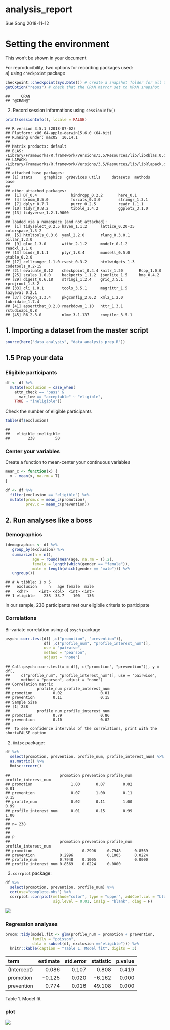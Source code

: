 analysis\_report
================
Sue Song
2018-11-12

# Setting the environment

This won’t be shown in your document

For reproducibility, two options for recording packages used:  
a) using `checkpoint`
package

``` r
checkpoint::checkpoint(Sys.Date()) # create a snapshot folder for all the install pakges
getOption("repos") # check that the CRAN mirror set to MRAN snapshot
```

    ##     CRAN 
    ## "@CRAN@"

2)  Record session informations using `sessionInfo()`

<!-- end list -->

``` r
print(sessionInfo(), locale = FALSE)
```

    ## R version 3.5.1 (2018-07-02)
    ## Platform: x86_64-apple-darwin15.6.0 (64-bit)
    ## Running under: macOS  10.14.1
    ## 
    ## Matrix products: default
    ## BLAS: /Library/Frameworks/R.framework/Versions/3.5/Resources/lib/libRblas.0.dylib
    ## LAPACK: /Library/Frameworks/R.framework/Versions/3.5/Resources/lib/libRlapack.dylib
    ## 
    ## attached base packages:
    ## [1] stats     graphics  grDevices utils     datasets  methods   base     
    ## 
    ## other attached packages:
    ##  [1] DT_0.4               bindrcpp_0.2.2       here_0.1            
    ##  [4] broom_0.5.0          forcats_0.3.0        stringr_1.3.1       
    ##  [7] dplyr_0.7.7          purrr_0.2.5          readr_1.1.1         
    ## [10] tidyr_0.8.2          tibble_1.4.2         ggplot2_3.1.0       
    ## [13] tidyverse_1.2.1.9000
    ## 
    ## loaded via a namespace (and not attached):
    ##  [1] tidyselect_0.2.5 haven_1.1.2      lattice_0.20-35  colorspace_1.3-2
    ##  [5] htmltools_0.3.6  yaml_2.2.0       rlang_0.3.0.1    pillar_1.3.0    
    ##  [9] glue_1.3.0       withr_2.1.2      modelr_0.1.2     readxl_1.1.0    
    ## [13] bindr_0.1.1      plyr_1.8.4       munsell_0.5.0    gtable_0.2.0    
    ## [17] cellranger_1.1.0 rvest_0.3.2      htmlwidgets_1.3  codetools_0.2-15
    ## [21] evaluate_0.12    checkpoint_0.4.4 knitr_1.20       Rcpp_1.0.0      
    ## [25] scales_1.0.0     backports_1.1.2  jsonlite_1.5     hms_0.4.2       
    ## [29] digest_0.6.18    stringi_1.2.4    grid_3.5.1       rprojroot_1.3-2 
    ## [33] cli_1.0.1        tools_3.5.1      magrittr_1.5     lazyeval_0.2.1  
    ## [37] crayon_1.3.4     pkgconfig_2.0.2  xml2_1.2.0       lubridate_1.7.4 
    ## [41] assertthat_0.2.0 rmarkdown_1.10   httr_1.3.1       rstudioapi_0.8  
    ## [45] R6_2.3.0         nlme_3.1-137     compiler_3.5.1

## 1\. Importing a dataset from the master script

``` r
source(here("data_analysis", "data_analysis_prep.R"))
```

## 1.5 Prep your data

### Eligibile participants

``` r
df <- df %>%
  mutate(exclusion = case_when(
    attn_check == "pass" &
      var_low == "acceptable" ~ "eligible",
    TRUE ~ "ineligible"))
```

Check the number of eligible participants

``` r
table(df$exclusion)
```

    ## 
    ##   eligible ineligible 
    ##        238         50

### Center your variables

Create a function to mean-center your continuous variables

``` r
mean_c <- function(x) {
  x - mean(x, na.rm = T)
}
```

``` r
df <- df %>%
  filter(exclusion == "eligible") %>%
  mutate(prom.c = mean_c(promotion),
         prev.c = mean_c(prevention))
```

## 2\. Run analyses like a boss

### Demographics

``` r
(demographics <- df %>%
   group_by(exclusion) %>%
   summarize(n = n(),
            age = round(mean(age, na.rm = T),2),
            female = length(which(gender == "female")),
            male = length(which(gender == "male"))) %>%
   ungroup())
```

    ## # A tibble: 1 x 5
    ##   exclusion     n   age female  male
    ##   <chr>     <int> <dbl>  <int> <int>
    ## 1 eligible    238  33.7    100   136

In our sample, 238 participants met our eligibile criteria to
participate

### Correlations

Bi-variate correlation using: a) `psych` package

``` r
psych::corr.test(df[ ,c("promotion", "prevention")], 
                 df[ ,c("profile_num", "profile_interest_num")],
                 use = "pairwise",
                 method = "pearson",
                 adjust = "none")
```

    ## Call:psych::corr.test(x = df[, c("promotion", "prevention")], y = df[, 
    ##     c("profile_num", "profile_interest_num")], use = "pairwise", 
    ##     method = "pearson", adjust = "none")
    ## Correlation matrix 
    ##            profile_num profile_interest_num
    ## promotion         0.02                 0.01
    ## prevention        0.11                 0.15
    ## Sample Size 
    ## [1] 238
    ##            profile_num profile_interest_num
    ## promotion         0.79                 0.86
    ## prevention        0.10                 0.02
    ## 
    ##  To see confidence intervals of the correlations, print with the short=FALSE option

2)  `Hmisc` package:

<!-- end list -->

``` r
df %>%
  select(promotion, prevention, profile_num, profile_interest_num) %>%
  as.matrix() %>% 
  Hmisc::rcorr()
```

    ##                      promotion prevention profile_num profile_interest_num
    ## promotion                 1.00       0.07        0.02                 0.01
    ## prevention                0.07       1.00        0.11                 0.15
    ## profile_num               0.02       0.11        1.00                 0.99
    ## profile_interest_num      0.01       0.15        0.99                 1.00
    ## 
    ## n= 238 
    ## 
    ## 
    ## P
    ##                      promotion prevention profile_num profile_interest_num
    ## promotion                      0.2996     0.7948      0.8569              
    ## prevention           0.2996               0.1005      0.0224              
    ## profile_num          0.7948    0.1005                 0.0000              
    ## profile_interest_num 0.8569    0.0224     0.0000

3)  `corrplot` package:

<!-- end list -->

``` r
df %>%
  select(promotion, prevention, profile_num) %>%
  cor(use="complete.obs") %>%
  corrplot::corrplot(method="color", type = "upper", addCoef.col = "black", tl.col = "black", tl.srt = 45,
                     sig.level = 0.01, insig = "blank", diag = F)
```

![](analysis_notebook_files/figure-gfm/corplot-1.png)<!-- -->

### Regression analyses

``` r
broom::tidy(model.fit <- glm(profile_num ~ promotion + prevention, 
            family = "poisson",
            data = subset(df, exclusion =="eligible"))) %>%
  knitr::kable(caption = "Table 1. Model fit", digits = 3)
```

| term        | estimate | std.error | statistic | p.value |
| :---------- | -------: | --------: | --------: | ------: |
| (Intercept) |    0.086 |     0.107 |     0.808 |   0.419 |
| promotion   |  \-0.125 |     0.020 |   \-6.162 |   0.000 |
| prevention  |    0.774 |     0.016 |    49.108 |   0.000 |

Table 1. Model fit

### plot

![](analysis_notebook_files/figure-gfm/plot-1.png)<!-- -->
